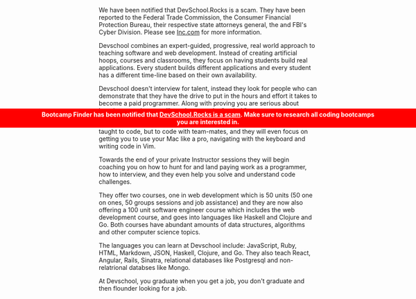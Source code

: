 <div style="left:0; position:fixed; width:100%; top:300px; text-align:center; background-color:red; z-index:5">
  <p style="color:white; max-width:none; margin-bottom:5px; margin-top:5px; padding-left:10%; padding-right:10%; font-weight: bold">
  Bootcamp Finder has been notified that <a style="color:white; text-decoration:underline;" href="
http://www.inc.com/salvador-rodriguez/devschool-coding-bootcamps.html" rel="nofollow" target="_blank">DevSchool.Rocks is a scam</a>. Make sure to research all coding bootcamps you are interested in.
  </p>
</div>

We have been notified that DevSchool.Rocks is a scam. They have been reported to the Federal Trade Commission, the Consumer Financial Protection Bureau, their respective state attorneys general, the and FBI's Cyber Division. Please see <a href="
http://www.inc.com/salvador-rodriguez/devschool-coding-bootcamps.html" rel="nofollow" target="_blank">
Inc.com</a> for more information.

Devschool combines an expert-guided, progressive, real world approach to
teaching software and web development. Instead of creating artificial
hoops, courses and classrooms, they focus on having students build real
applications. Every student builds different applications and every student
has a different time-line based on their own availability.

Devschool doesn't interview for talent, instead they look for people who
can demonstrate that they have the drive to put in the hours and effort it
takes to become a paid programmer. Along with proving you are serious about
learning to code, you will need to pass the "no jerk" test.

Your Instructor will begin by filling in all of your 'gaps. You will
not just be taught to code, but to code with team-mates, and they will even
focus on getting you to use your Mac like a pro, navigating with the
keyboard and writing code in Vim.

Towards the end of your private Instructor sessions they will begin
coaching you on how to hunt for and land paying work as a programmer, how
to interview, and they even help you solve and understand code challenges.

They offer two courses, one in web development which is 50 units (50 one on
ones, 50 groups sessions and job assistance) and they are now also offering
a 100 unit software engineer course which includes the web development course,
and goes into languages like Haskell and Clojure and Go. Both courses have
abundant amounts of data structures, algorithms and other computer science
topics.

The languages you can learn at Devschool include: JavaScript, Ruby, HTML,
Markdown, JSON, Haskell, Clojure, and Go. They also teach React, Angular,
Rails, Sinatra, relational databases like Postgresql and non-relatrional
databses like Mongo.

At Devschool, you graduate when you get a job, you don't graduate and then
flounder looking for a job.
